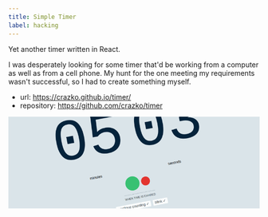 ```yaml
---
title: Simple Timer
label: hacking
---
```


Yet another timer written in React.

I was desperately looking for some timer that'd be working from a computer as well as from a cell phone. My hunt for the one meeting my requirements wasn't successful, so I had to create something myself.

- url: https://crazko.github.io/timer/
- repository: https://github.com/crazko/timer

![](../../../images/timer.png)
